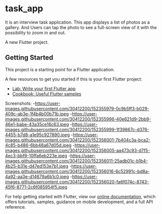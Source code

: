 # task_app
It is an interview task application. This app displays a list of photos as a gallery. 
And Users can tap the photo to see a full-screen view of it with the possibility to zoom in and out.



A new Flutter project.

## Getting Started

This project is a starting point for a Flutter application.

A few resources to get you started if this is your first Flutter project:

- [Lab: Write your first Flutter app](https://flutter.dev/docs/get-started/codelab)
- [Cookbook: Useful Flutter samples](https://flutter.dev/docs/cookbook)


Screenshots:
  -https://user-images.githubusercontent.com/30412200/152355979-0c9b5ff3-b029-409c-ab3e-1f4b4b00b71b.jpeg
  -https://user-images.githubusercontent.com/30412200/152355996-40e621d9-2bb9-46e1-babe-43a35ce16c63.jpeg
  -https://user-images.githubusercontent.com/30412200/152355999-1f39867c-d376-4455-b7d8-a1e95c927890.jpeg
  -https://user-images.githubusercontent.com/30412200/152356001-7b404c3a-bca2-4c85-b486-6bb48a67d05d.jpeg
  -https://user-images.githubusercontent.com/30412200/152356005-aa473c93-d7f5-4ec3-bbf9-10ffa6eb223e.jpeg
  -https://user-images.githubusercontent.com/30412200/152356011-25adb01c-b1b4-4b25-b31e-d47ed153e7b1.jpeg
  -https://user-images.githubusercontent.com/30412200/152356016-6c52991c-bd8a-4a92-aa3e-d14679a6b1c0.jpeg
  -https://user-images.githubusercontent.com/30412200/152356020-fa6f074c-8743-45f6-8771-2c6f085954f5.jpeg


For help getting started with Flutter, view our
[online documentation](https://flutter.dev/docs), which offers tutorials,
samples, guidance on mobile development, and a full API reference.


